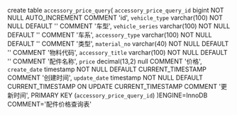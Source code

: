 create table `accessory_price_query`(
`accessory_price_query_id` bigint NOT NULL AUTO_INCREMENT COMMENT 'id',
`vehicle_type` varchar(100) NOT NULL DEFAULT '' COMMENT '车型',
`vehicle_series` varchar(100) NOT NULL DEFAULT '' COMMENT '车系',
`accessory_type` varchar(100) NOT NULL DEFAULT '' COMMENT '类型',
`material_no` varchar(40) NOT NULL DEFAULT '' COMMENT '物料代码',
`accessory_title` varchar(100) NOT NULL DEFAULT '' COMMENT '配件名称',
`price`  decimal(13,2) null COMMENT '价格',
`create_date` timestamp NOT NULL DEFAULT CURRENT_TIMESTAMP COMMENT '创建时间',
`update_date` timestamp NOT NULL DEFAULT CURRENT_TIMESTAMP ON UPDATE CURRENT_TIMESTAMP COMMENT '更新时间',
PRIMARY KEY (`accessory_price_query_id`)
)ENGINE=InnoDB   COMMENT='配件价格查询表'

